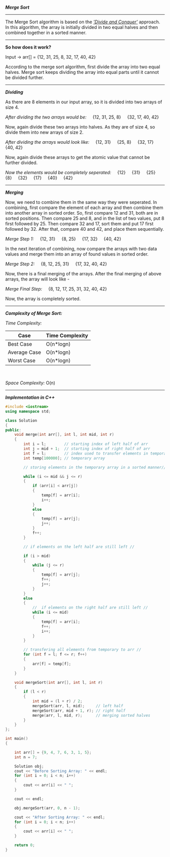 ***Merge Sort***

<hr>

The Merge Sort algorithm is based on the [_'Divide and Conquer'_](https://github.com/HimeshKohad/Sorting_Algos/blob/main/Algorithms/DivideAndConquer.md) approach.
In this algorithm, the array is initially divided in two equal halves and then combined together in a sorted manner.

<hr>

**So how does it work?**

Input -> arr[] = {12, 31, 25, 8, 32, 17, 40, 42}

According to the merge sort algorithm, first divide the array into two equal halves.
Merge sort keeps dividing the array into equal parts until it cannot be divided further.

<hr> 

**_Dividing_**


As there are 8 elements in our input array, so it is divided into two arrays of size 4.

_After dividing the two arrays would be:_  &nbsp;  &nbsp;   {12, 31, 25, 8}  &nbsp;  &nbsp;   {32, 17, 40, 42}

Now, again divide these two arrays into halves. As they are of size 4, so divide them into new arrays of size 2.

_After dividing the arrays would look like:_  &nbsp;  &nbsp;  {12, 31}  &nbsp;  &nbsp;   {25, 8}  &nbsp;  &nbsp;   {32, 17}  &nbsp;  &nbsp;   {40, 42}

Now, again divide these arrays to get the atomic value that cannot be further divided.

_Now the elements would be completely seperated:_  &nbsp;  &nbsp;   {12}  &nbsp;  &nbsp;   {31}  &nbsp;  &nbsp;   {25}  &nbsp;  &nbsp;   {8}  &nbsp;  &nbsp;   {32}  &nbsp;  &nbsp;   {17}  &nbsp;  &nbsp;   {40}  &nbsp;  &nbsp;   {42}

<hr>


***Merging***


Now, we need to combine them in the same way they were seperated.
In combining, first compare the element of each array and then combine them into another array in sorted order.
So, first compare 12 and 31, both are in sorted positions. Then compare 25 and 8, and in the list of two values, put 8 first followed by 25. Then compare 32 and 17, sort them and put 17 first followed by 32. After that, compare 40 and 42, and place them sequentially.

_Merge Step 1:_  &nbsp;  &nbsp;   {12, 31}  &nbsp;  &nbsp;   {8, 25}  &nbsp;  &nbsp;   {17, 32}  &nbsp;  &nbsp;   {40, 42}

In the next iteration of combining, now compare the arrays with two data values and merge them into an array of found values in sorted order.

_Merge Step 2:_  &nbsp;  &nbsp;   {8, 12, 25, 31}  &nbsp;  &nbsp;   {17, 32, 40, 42}

Now, there is a final merging of the arrays. After the final merging of above arrays, the array will look like -

_Merge Final Step:_  &nbsp;  &nbsp;   {8, 12, 17, 25, 31, 32, 40, 42}

Now, the array is completely sorted.

<hr>

***Complexity of Merge Sort:***

_Time Complexity:_

| Case | Time Complexity |
|------|------|
|Best Case|O(n*logn)|
|Average Case|O(n*logn)|
|Worst Case|O(n*logn)|

<br>

_Space Complexity:_ O(n)

<hr>

_**Implementation in C++**_
```cpp
#include <iostream>
using namespace std;

class Solution
{
public:
    void merge(int arr[], int l, int mid, int r)
    {
        int i = l;        // starting index of left half of arr
        int j = mid + 1;  // starting index of right half of arr
        int f = l;        // index used to transfer elements in temporary array
        int temp[100000]; // temporary array

        // storing elements in the temporary array in a sorted manner//

        while (i <= mid && j <= r)
        {
            if (arr[i] < arr[j])
            {
                temp[f] = arr[i];
                i++;
            }
            else
            {
                temp[f] = arr[j];
                j++;
            }
            f++;
        }

        // if elements on the left half are still left //

        if (i > mid)
        {
            while (j <= r)
            {
                temp[f] = arr[j];
                f++;
                j++;
            }
        }
        else
        {
            //  if elements on the right half are still left //
            while (i <= mid)
            {
                temp[f] = arr[i];
                f++;
                i++;
            }
        }

        // transfering all elements from temporary to arr //
        for (int f = l; f <= r; f++)
        {
            arr[f] = temp[f];
        }
    }

    void mergeSort(int arr[], int l, int r)
    {
        if (l < r)
        {
            int mid = (l + r) / 2;
            mergeSort(arr, l, mid);     // left half
            mergeSort(arr, mid + 1, r); // right half
            merge(arr, l, mid, r);      // merging sorted halves
        }
    }
};

int main()
{

    int arr[] = {9, 4, 7, 6, 3, 1, 5};
    int n = 7;

    Solution obj;
    cout << "Before Sorting Array: " << endl;
    for (int i = 0; i < n; i++)
    {
        cout << arr[i] << " ";
    }

    cout << endl;

    obj.mergeSort(arr, 0, n - 1);

    cout << "After Sorting Array: " << endl;
    for (int i = 0; i < n; i++)
    {
        cout << arr[i] << " ";
    }

    return 0;
}
```
